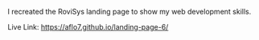 I recreated the RoviSys landing page to show my web development skills.

Live Link: https://aflo7.github.io/landing-page-6/